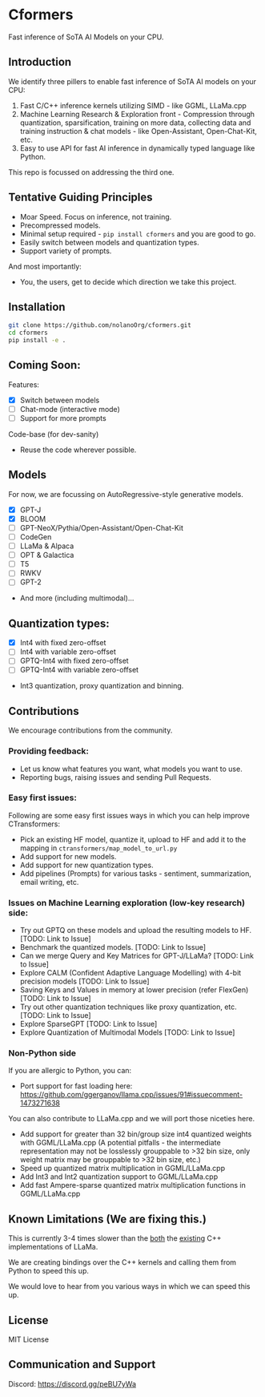 # Cformers

Fast inference of SoTA AI Models on your CPU.

## Introduction

We identify three pillers to enable fast inference of SoTA AI models on your CPU:
1. Fast C/C++ inference kernels utilizing SIMD - like GGML, LLaMa.cpp
2. Machine Learning Research & Exploration front - Compression through quantization, sparsification, training on more data, collecting data and training instruction & chat models - like Open-Assistant, Open-Chat-Kit, etc.
3. Easy to use API for fast AI inference in dynamically typed language like Python.

This repo is focussed on addressing the third one.

## Tentative Guiding Principles

- Moar Speed. Focus on inference, not training.
- Precompressed models.
- Minimal setup required - `pip install cformers` and you are good to go.
- Easily switch between models and quantization types.
- Support variety of prompts.

And most importantly:
- You, the users, get to decide which direction we take this project.

## Installation

```bash
git clone https://github.com/nolanoOrg/cformers.git
cd cformers
pip install -e .
```

## Coming Soon:

Features:
- [X] Switch between models
- [ ] Chat-mode (interactive mode)
- [ ] Support for more prompts

Code-base (for dev-sanity)
- Reuse the code wherever possible.

## Models

For now, we are focussing on AutoRegressive-style generative models.

- [x] GPT-J
- [x] BLOOM
- [ ] GPT-NeoX/Pythia/Open-Assistant/Open-Chat-Kit
- [ ] CodeGen
- [ ] LLaMa & Alpaca
- [ ] OPT & Galactica
- [ ] T5
- [ ] RWKV
- [ ] GPT-2
- And more (including multimodal)...

## Quantization types:
- [x] Int4 with fixed zero-offset 
- [ ] Int4 with variable zero-offset
- [ ] GPTQ-Int4 with fixed zero-offset
- [ ] GPTQ-Int4 with variable zero-offset
- Int3 quantization, proxy quantization and binning.

## Contributions

We encourage contributions from the community.

### Providing feedback:

- Let us know what features you want, what models you want to use.
- Reporting bugs, raising issues and sending Pull Requests.


### Easy first issues:
Following are some easy first issues ways in which you can help improve CTransformers:
- Pick an existing HF model, quantize it, upload to HF and add it to the mapping in `ctransformers/map_model_to_url.py`
- Add support for new models.
- Add support for new quantization types.
- Add pipelines (Prompts) for various tasks - sentiment, summarization, email writing, etc.

### Issues on Machine Learning exploration (low-key research) side:
- Try out GPTQ on these models and upload the resulting models to HF. [TODO: Link to Issue]
- Benchmark the quantized models. [TODO: Link to Issue]
- Can we merge Query and Key Matrices for GPT-J/LLaMa? [TODO: Link to Issue]
- Explore CALM (Confident Adaptive Language Modelling) with 4-bit precision models [TODO: Link to Issue]
- Saving Keys and Values in memory at lower precision (refer FlexGen) [TODO: Link to Issue]
- Try out other quantization techniques like proxy quantization, etc. [TODO: Link to Issue]
- Explore SparseGPT [TODO: Link to Issue]
- Explore Quantization of Multimodal Models [TODO: Link to Issue]

### Non-Python side
If you are allergic to Python, you can:
- Port support for fast loading here: https://github.com/ggerganov/llama.cpp/issues/91#issuecomment-1473271638

You can also contribute to LLaMa.cpp and we will port those niceties here.
- Add support for greater than 32 bin/group size int4 quantized weights with GGML/LLaMa.cpp (A potential pitfalls - the intermediate representation may not be losslessly grouppable to >32 bin size, only weight matrix may be grouppable to >32 bin size, etc.)
- Speed up quantized matrix multiplication in GGML/LLaMa.cpp
- Add Int3 and Int2 quantization support to GGML/LLaMa.cpp
- Add fast Ampere-sparse quantized matrix multiplication functions in GGML/LLaMa.cpp


## Known Limitations (We are fixing this.)

This is currently 3-4 times slower than the [both](https://github.com/NolanoOrg/llama-int4-quant) the [existing](https://github.com/ggerganov/llama.cpp) C++ implementations of LLaMa.

We are creating bindings over the C++ kernels and calling them from Python to speed this up.

We would love to hear from you various ways in which we can speed this up.

## License
MIT License

## Communication and Support

Discord: https://discord.gg/peBU7yWa
